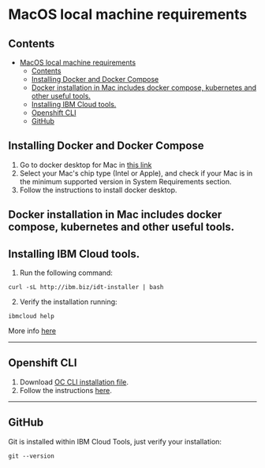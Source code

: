 # MacOS local machine requirements

## Contents
- [MacOS local machine requirements](#macos-local-machine-requirements)
  - [Contents](#contents)
  - [Installing Docker and Docker Compose](#installing-docker-and-docker-compose)
  - [Docker installation in Mac includes docker compose, kubernetes and other useful tools.](#docker-installation-in-mac-includes-docker-compose-kubernetes-and-other-useful-tools)
  - [Installing IBM Cloud tools.](#installing-ibm-cloud-tools)
  - [Openshift CLI](#openshift-cli)
  - [GitHub](#github)

## Installing Docker and Docker Compose

1. Go to docker desktop for Mac in [this link](https://docs.docker.com/docker-for-mac/install/)
2. Select your Mac's chip type (Intel or Apple), and check if your Mac is in the minimum supported version in System Requirements section.
3. Follow the instructions to install docker desktop.

Docker installation in Mac includes docker compose, kubernetes and other useful tools.
---

## Installing IBM Cloud tools.

1. Run the following command:
```
curl -sL http://ibm.biz/idt-installer | bash
```  

2. Verify the installation running:

```
ibmcloud help
```

More info [here](https://cloud.ibm.com/docs/cli?topic=cloud-cli-getting-started)

---

## Openshift CLI

1. Download [OC CLI installation file](https://mirror.openshift.com/pub/openshift-v4/clients/ocp/4.7.5/openshift-client-mac-4.7.5.tar.gz).
2. Follow the instructions [here](https://docs.openshift.com/container-platform/4.6/cli_reference/openshift_cli/getting-started-cli.html#cli-installing-cli-on-macos_cli-developer-commands).

---

## GitHub
Git is installed within IBM Cloud Tools, just verify your installation:

```.term1
git --version
```
